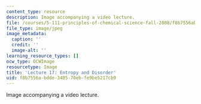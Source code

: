 ```yaml
---
content_type: resource
description: Image accompanying a video lecture.
file: /courses/5-111-principles-of-chemical-science-fall-2008/f8b7556abdde340570ebfe9be5217cb9_17.jpg
file_type: image/jpeg
image_metadata:
  caption: ''
  credit: ''
  image-alt: ''
learning_resource_types: []
ocw_type: OCWImage
resourcetype: Image
title: 'Lecture 17: Entropy and Disorder'
uid: f8b7556a-bdde-3405-70eb-fe9be5217cb9
---
```

Image accompanying a video lecture.

